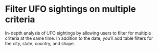 # Filter UFO sightings on multiple criteria
In-depth analysis of UFO sightings by allowing users to filter for multiple criteria at the same time. In addition to the date, you’ll add table filters for the city, state, country, and shape.
